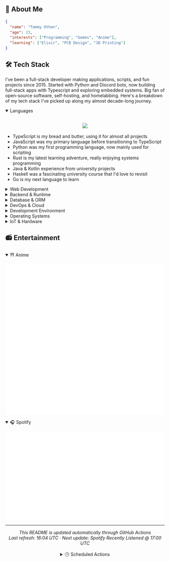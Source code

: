 ## 👋 About Me

<!-- STATS:START -->

```json
{
  "name": "Tommy Othen",
  "age": 23,
  "interests": ["Programming", "Games", "Anime"],
  "learning": ["Elixir", "PCB Design", "3D Printing"]
}
```

<!-- STATS:END -->

## 🛠️ Tech Stack

I've been a full-stack developer making applications, scripts, and fun projects since 2015. Started with Python and Discord bots, now building full-stack apps with Typescript and exploring embedded systems. Big fan of open-source software, self-hosting, and homelabbing. Here's a breakdown of my tech stack I've picked up along my almost decade-long journey.

<details open>
<summary>Languages</summary>

<br/>
<p align="center">
  <img src="https://skillicons.dev/icons?i=ts,js,py,rust,java,kotlin,haskell,go">
</p>

- TypeScript is my bread and butter, using it for almost all projects
- JavaScript was my primary language before transitioning to TypeScript
- Python was my first programming language, now mainly used for scripting
- Rust is my latest learning adventure, really enjoying systems programming
- Java & Kotlin experience from university projects
- Haskell was a fascinating university course that I'd love to revisit
- Go is my next language to learn
</details>

<details>
<summary>Web Development</summary>

<br/>
<p align="center">
  <img src="https://skillicons.dev/icons?i=react,vue,nextjs,astro,html,css,tailwind,threejs">
</p>

- React is my go-to framework, especially for complex applications
- Vue was my first introduction to frontend frameworks
- Next.js is my choice for more involved React projects
- Astro is my preferred framework for simpler web projects
- HTML/CSS fundamentals, though I've mostly moved to using frameworks
- Tailwind CSS is now my preferred styling solution
- Three.js for creating engaging 3D web experiences
</details>

<details>
<summary>Backend & Runtime</summary>

<br/>
<p align="center">
  <img src="https://skillicons.dev/icons?i=bun,nodejs,elixir">
</p>

- Bun has become my primary runtime for TypeScript projects
- Node.js was my runtime of choice before Bun
- Elixir is a recent addition I'm exploring and enjoying
</details>

<details>
<summary>Database & ORM</summary>

<br/>
<p align="center">
  <img src="https://skillicons.dev/icons?i=postgres,mongodb,mysql,sqlite,prisma,supabase">
</p>

- PostgreSQL is my current go-to database
- MongoDB was my primary database during my "NoSQL everything" phase
- MySQL used in earlier projects
- SQLite for simple local database needs
- Prisma for all TypeScript database interactions
- Supabase for hosted PostgreSQL and auth services
</details>

<details>
<summary>DevOps & Cloud</summary>

<br/>
<p align="center">
  <img src="https://skillicons.dev/icons?i=docker,kubernetes,cloudflare,aws,gcp,nginx,workers">
</p>

- Docker is used in almost all my projects
- Kubernetes experience from homelab experiments
- Cloudflare for DNS, workers, and tunnel services
- AWS & GCP experience from various projects
- Nginx as reverse proxy in my homelab setup
- Cloudflare Workers for serverless solutions
</details>

<details>
<summary>Development Environment</summary>

<br/>
<p align="center">
  <img src="https://skillicons.dev/icons?i=git,github,gitlab,vscode,neovim,figma,obsidian">
</p>

- Git/GitHub/GitLab for all version control needs
- VS Code as my current editor
- Neovim is my next learning goal
- Figma for occasional design work
- Obsidian for all note-taking and documentation
</details>

<details>
<summary>Operating Systems</summary>

<br/>
<p align="center">
  <img src="https://skillicons.dev/icons?i=arch,ubuntu,windows">
</p>

- Arch Linux is my daily driver
- Ubuntu for all my servers
- Windows mainly for gaming now
</details>

<details>
<summary>IoT & Hardware</summary>

<br/>
<p align="center">
  <img src="https://skillicons.dev/icons?i=arduino,raspberrypi">
</p>

- Arduino experience, though I've moved more toward ESP32 and RP2040s
- Raspberry Pi used in many projects throughout my homelab and house
</details>

## 📻 Entertainment

<details open>
  <summary>⛩️ Anime</summary>
  <p>
    <img src="./metrics/metrics.plugin.anilist.currently-watching.svg">
  </p>
</details>

<details open>
  <summary>🎧 Spotify</summary>
  <p>
    <img src="./metrics/metrics.plugin.music.recent.svg">
  </p>
</details>

---

<!-- DYNAMIC_FOOTER:START -->
<div align="center">
  <i>This README is updated automatically through GitHub Actions</i>
  <br/>
  <i>Last refresh: 16:04 UTC · Next update: Spotify Recently Listened @ 17:00 UTC</i>
</div>
<br/>
<div align="center">
  <details>
    <summary>🕒 Scheduled Actions</summary>
    <br/>
    <table>
      <tr>
        <th>Schedule</th>
        <th>Action</th>
        <th>Next Run</th>
      </tr>
      <tr><td><code>0 * * * *</code></td><td>Spotify Recently Listened</td><td><code>2024-11-28 17:00 UTC</code></td></tr>
<tr><td><code>30 0 */2 * *</code></td><td>Anilist Currently Watching</td><td><code>2024-11-29 00:30 UTC</code></td></tr>
<tr><td><code>15 23 4 8 *</code></td><td>Update Age in Profile</td><td><code>2025-08-04 23:15 UTC</code></td></tr>
    </table>
  </details>
</div>
<!-- DYNAMIC_FOOTER:END -->
